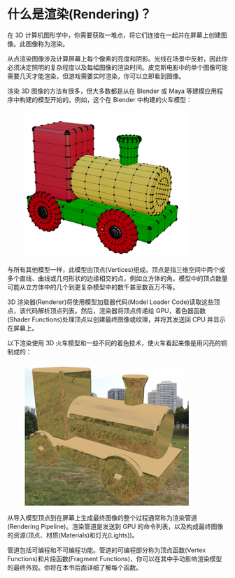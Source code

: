 # 什么是渲染(Rendering)？

在 3D 计算机图形学中，你需要获取一堆点，将它们连接在一起并在屏幕上创建图像。此图像称为渲染。

从点渲染图像涉及计算屏幕上每个像素的亮度和阴影。光线在场景中反射，因此你必须决定照明的复杂程度以及每幅图像的渲染时间。皮克斯电影中的单个图像可能需要几天才能渲染，但游戏需要实时渲染，你可以立即看到图像。

渲染 3D 图像的方法有很多，但大多数都是从在 Blender 或 Maya 等建模应用程序中构建的模型开始的。例如，这个在 Blender 中构建的火车模型：

<figure><img src="../../.gitbook/assets/image (1) (1) (1).png" alt="" width="375"><figcaption></figcaption></figure>

与所有其他模型一样，此模型由顶点(Vertices)组成。顶点是指三维空间中两个或多个直线、曲线或几何形状的边缘相交的点，例如立方体的角。模型中的顶点数量可能从立方体中的几个到更复杂模型中的数千甚至数百万不等。

3D 渲染器(Renderer)将使用模型加载器代码(Model Loader Code)读取这些顶点，该代码解析顶点列表。然后，渲染器将顶点传递给 GPU，着色器函数(Shader Functions)处理顶点以创建最终图像或纹理，并将其发送回 CPU 并显示在屏幕上。

以下渲染使用 3D 火车模型和一些不同的着色技术，使火车看起来像是用闪亮的铜制成的：

<figure><img src="../../.gitbook/assets/image (2) (1) (1).png" alt="" width="375"><figcaption></figcaption></figure>

从导入模型顶点到在屏幕上生成最终图像的整个过程通常称为渲染管道(Rendering Pipeline)。渲染管道是发送到 GPU 的命令列表，以及构成最终图像的资源(顶点、材质(Materials)和灯光(Lights))。

管道包括可编程和不可编程功能。管道的可编程部分称为顶点函数(Vertex Functions)和片段函数(Fragment Functions)，你可以在其中手动影响渲染模型的最终外观。你将在本书后面详细了解每个函数。
